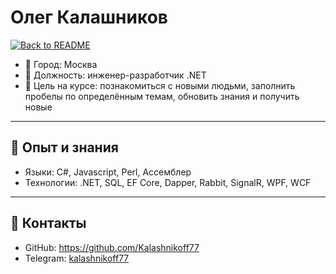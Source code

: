 # Олег Калашников

[![Back to README](https://img.shields.io/badge/⬅️-Back_to_README-blue)](../README.md)

- 📍 Город: Москва  
- 💼 Должность: инженер-разработчик .NET  
- 🎯 Цель на курсе: познакомиться с новыми людьми, заполнить пробелы по определённым темам, обновить знания и получить новые  

---

## 🔧 Опыт и знания
- Языки: C#, Javascript, Perl, Ассемблер
- Технологии: .NET, SQL, EF Core, Dapper, Rabbit, SignalR, WPF, WCF  

---

## 🔗 Контакты
- GitHub: https://github.com/Kalashnikoff77  
- Telegram: [kalashnikoff77](https://t.me/kalashnikoff77)